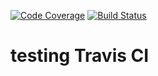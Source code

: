 [![Code Coverage](https://img.shields.io/codecov/c/github/pvorb/property-providers/develop.svg)](https://codecov.io/github/pvorb/property-providers?branch=develop)
[![Build Status](https://travis-ci.org/ammarqureshi/testTravisCI.svg?branch=master)](https://travis-ci.org/ammarqureshi/testTravisCI)
# testing Travis CI
